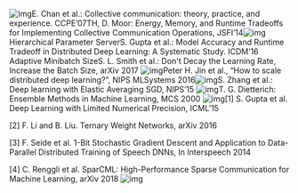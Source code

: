 ![img](file:///C:/Users/Ezra/AppData/Local/Temp/enhtmlclip/Image(32).png)E. Chan et al.: Collective communication: theory, practice, and experience. CCPE’07TH, D. Moor: Energy, Memory, and Runtime Tradeoffs for Implementing Collective Communication Operations, JSFI’14![img](file:///C:/Users/Ezra/AppData/Local/Temp/enhtmlclip/Image(33).png) Hierarchical Parameter ServerS. Gupta et al.: Model Accuracy and Runtime Tradeoff in Distributed Deep Learning: A Systematic Study. ICDM’16 Adaptive Minibatch SizeS. L. Smith et al.: Don't Decay the Learning Rate, Increase the Batch Size, arXiv 2017 ![img](file:///C:/Users/Ezra/AppData/Local/Temp/enhtmlclip/Image(34).png)Peter H. Jin et al., “How to scale distributed deep learning?”, NIPS MLSystems 2016![img](file:///C:/Users/Ezra/AppData/Local/Temp/enhtmlclip/Image(35).png)S. Zhang et al.: Deep learning with Elastic Averaging SGD, NIPS’15 ![img](file:///C:/Users/Ezra/AppData/Local/Temp/enhtmlclip/Image(36).png)T. G. Dietterich: Ensemble Methods in Machine Learning, MCS 2000 ![img](file:///C:/Users/Ezra/AppData/Local/Temp/enhtmlclip/Image(37).png)[1] S. Gupta et al. Deep Learning with Limited Numerical Precision, ICML’15

[2] F. Li and B. Liu. Ternary Weight Networks, arXiv 2016

[3] F. Seide et al. 1-Bit Stochastic Gradient Descent and Application to Data-Parallel Distributed Training of Speech DNNs, In Interspeech 2014

[4] C. Renggli et al. SparCML: High-Performance Sparse Communication for Machine Learning, arXiv 2018 ![img](file:///C:/Users/Ezra/AppData/Local/Temp/enhtmlclip/Image(38).png)    